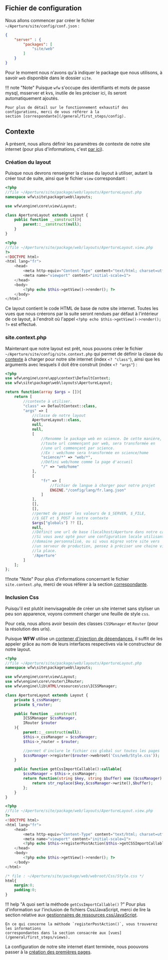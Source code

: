 ## Fichier de configuration

Nous allons commencer par créer le fichier `~/Aperture/site/config/conf.json` :

```json
{
	"server" : {
		"packages": [
			"site/web"
		]
	}
}
```

Pour le moment nous n'avons qu'à indiquer le package que nous utilisons, à savoir `web` disponible
dans le dossier `site`.

!!! note "Note"
	Puisque `wfw` s'occupe des identifiants et mots de passe mysql, msserver et kvs, inutile de les
	préciser ici, ils seront automatiquement ajoutés.

	Pour plus de détail sur le fonctionnement exhaustif des configurations, merci de vous référer à la
	section [correspondante](/general/first_steps/config).

## Contexte

A présent, nous allons définir les paramètres de contexte de notre site internet (pour plus
d'informations, c'est [par ici](/general/first_steps/context)).

### Création du layout

Puisque nous devrons renseigner la classe du layout à utiliser, autant la créer tout de suite,
ainsi que le fichier `view` correspondant :

```php tab="ApertureLayout.php"
<?php
//file ~/Aperture/site/package/web/layouts/ApertureLayout.php
namespace wfw\site\package\web\layouts;

use wfw\engine\core\view\Layout;

class ApertureLayout extends Layout {
	public function __construct(){
		parent::__construct(null);
	}
}
```

```php tab="ApertureLayout.view.php"
<?php
//file ~/Aperture/site/package/web/layouts/ApertureLayout.view.php
?>
<!DOCTYPE html>
<html lang="fr">
	<head>
		<meta http-equiv="Content-Type" content="text/html; charset=utf-8" />
		<meta name="viewport" content="initial-scale=1">
	</head>
	<body>
		<?php echo $this->getView()->render(); ?>
	</body>
</html>
```

Ce layout contient le code HTML de base de notre site internet. Toutes les vues que nous créerons
par la suite seront rendues par défaut à l'intérieur de ce layout, à l'endroit où l'appel
`<?php echo $this->getView()->render(); ?>` est effectué.

### site.context.php

Maintenant que notre layout est prêt, nous pouvons créer le fichier
`~/Aperture/site/config/site.context.php` qui permet de définir la classe du
[contexte](/general/first_steps/context) à charger pour notre site internet (index `<? "class"`),
ainsi que les arguments avec lesquels il doit être construit (index `<? "args"`) :

```php
<?php
use wfw\engine\core\app\context\DefaultContext;
use wfw\site\package\web\layouts\ApertureLayout;

return function(array $args = []){
	return [
		//contexte à utiliser.
		"class" => DefaultContext::class,
		"args" => [
			//classe de notre layout
			ApertureLayout::class,
			null,
			null,
			[
				//Renomme le package web en science. De cette manière,
				//toute url commençant par web, sera transformée en
				//une url commençant par science.
				//Ex : web/home sera transformée en science/home
				"science/*" => "web/*",
				//Défini web/home comme la page d'accueil
				"/" => "web/home"
			],
			[
				"fr" => [
					//fichier de langue à charger pour notre projet
					ENGINE."/config/lang/fr.lang.json"
				]
			],
			[],
			[],
			//permet de passer les valeurs de $_SERVER, $_FILE,
			//$_GET et $_POST à notre contexte
			$args["globals"] ?? [],
			null,
			//Définit une url de base (localhost/Aperture dans notre cas)
			//Si vous avez opté pour une configuration locale utilisant un
			//domaine personnalisé, ou si vous migrez votre site vers
			//un serveur de production, pensez à préciser une chaine vide à
			//la place.
			'/Aperture'
		]
	];
};
```

!!!note "Note"
	Pour plus d'informations concernant le fichier `site.context.php`, merci de vous référer à
	la section [correspondante](/general/first_steps/config).

### Inclusion Css

Puisqu'il est plutôt inenvisageable de créer un site internet sans styliser un peu son apparence,
voyons comment charger une feuille de style `css`.

Pour cela, nous allons avoir besoin des classes `CSSManager` et `Router` (pour la résolution des urls).

Puisque **WFW** utilise un [contener d'injection de dépendances](/general/dic), il suffit de les appeler
grâce au nom de leurs interfaces respectives via le constructeur de notre layout.

```php tab="ApertureLayout.php" hl_lines="6 7 10 11 14 15 18 19 22 25 26 27 28 29 30"
<?php
//file ~/Aperture/site/package/web/layouts/ApertureLayout.php
namespace wfw\site\package\web\layouts;

use wfw\engine\core\view\Layout;
use wfw\engine\core\router\IRouter;
use wfw\engine\lib\HTML\resources\css\ICSSManager;

class ApertureLayout extends Layout {
	private $_cssManager;
	private $_router;

	public function __construct(
		ICSSManager $cssManager,
		IRouter $router
	){
		parent::__construct(null);
		$this->_cssManager = $cssManager;
		$this->_router = $router;

		//permet d'inclure le fichier css global sur toutes les pages
		$cssManager->register($router->webroot('Css/web/Style.css'));
	}

	public function getCssImportCallable():callable{
		$cssManager = $this->_cssManager;
		return function(string $key, string $buffer) use ($cssManager):string{
			return str_replace($key,$cssManager->write(),$buffer);
		};
	}
}
```

```php tab="ApertureLayout.view.php" hl_lines="9"
<?php
//file ~/Aperture/site/package/web/layouts/ApertureLayout.view.php
?>
<!DOCTYPE html>
<html lang="fr">
	<head>
		<meta http-equiv="Content-Type" content="text/html; charset=utf-8" />
		<meta name="viewport" content="initial-scale=1">
		<?php echo $this->registerPostAction($this->getCSSImportCallable()); ?>
	</head>
	<body>
		<?php echo $this->getView()->render(); ?>
	</body>
</html>
```

```css tab="Style.css"
/* file : ~/Aperture/site/package/web/webroot/Css/Style.css */
html{
	margin:0;
	padding:0;
}
```

!!! help "A quoi sert la méthode `getCssImportCallable()` ?"
	Pour plus d'information sur l'inclusion de fichiers Css/JavaScript, merci de lire la section
	relative aux [gestionnaires de ressources css/JavaScript](/general/first_steps/ressources_managers).

	En ce qui concerne la méthode `registerPostAction()`, vous trouverez les informations
	correspondantes dans la section consacrée aux [vues](/general/first_steps/views).

La configuration de notre site internet étant terminée, nous poouvons passer à la [création des
premières pages](/general/quickstart/first_project/page).